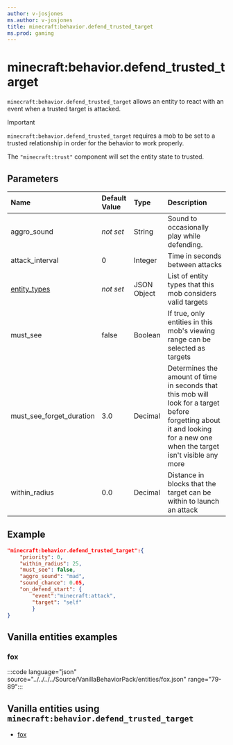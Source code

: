 ```yaml
---
author: v-josjones
ms.author: v-josjones
title: minecraft:behavior.defend_trusted_target
ms.prod: gaming
---
```


# minecraft:behavior.defend_trusted_target

`minecraft:behavior.defend_trusted_target` allows an entity to react with an event when a trusted target is attacked.

>[!IMPORTANT]
> `minecraft:behavior.defend_trusted_target` requires a mob to be set to a trusted relationship in order for the behavior to work properly.
>
>The `"minecraft:trust"` component will set the entity state to trusted.

## Parameters

|Name |Default Value  |Type  |Description  |
|:----------|:----------|:----------|:----------|
|aggro_sound|*not set* | String| Sound to occasionally play while defending. |
|attack_interval| 0| Integer| Time in seconds between attacks |
|[entity_types](../Definitions/NestedTables/entity_types.md)|*not set* | JSON Object| List of entity types that this mob considers valid targets|
|must_see| false| Boolean| If true, only entities in this mob's viewing range can be selected as targets |
|must_see_forget_duration| 3.0| Decimal| Determines the amount of time in seconds that this mob will look for a target before forgetting about it and looking for a new one when the target isn't visible any more |
|within_radius| 0.0| Decimal| Distance in blocks that the target can be within to launch an attack|

## Example

```json
"minecraft:behavior.defend_trusted_target":{
    "priority": 0,
    "within_radius": 25,
    "must_see": false,
    "aggro_sound": "mad",
    "sound_chance": 0.05,
    "on_defend_start": {
        "event":"minecraft:attack",
        "target": "self"
        }
}
```

## Vanilla entities examples

### fox

:::code language="json" source="../../../../Source/VanillaBehaviorPack/entities/fox.json" range="79-89":::

## Vanilla entities using `minecraft:behavior.defend_trusted_target`

- [fox](../../../../Source/VanillaBehaviorPack_Snippets/entities/fox.md)
